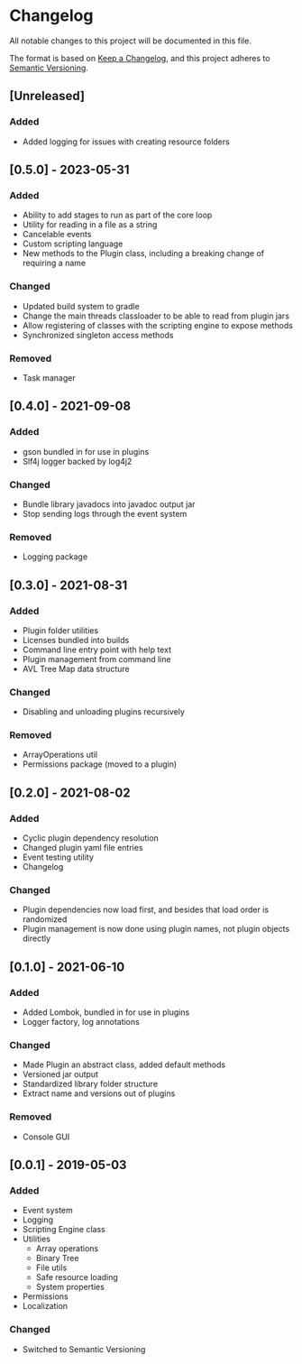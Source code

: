 # Changelog
All notable changes to this project will be documented in this file.

The format is based on [Keep a Changelog](https://keepachangelog.com/en/1.0.0/),
and this project adheres to [Semantic Versioning](https://semver.org/spec/v2.0.0.html).

## [Unreleased]
### Added
- Added logging for issues with creating resource folders

## [0.5.0] - 2023-05-31
### Added
- Ability to add stages to run as part of the core loop
- Utility for reading in a file as a string
- Cancelable events
- Custom scripting language
- New methods to the Plugin class, including a breaking change of requiring a name

### Changed
- Updated build system to gradle
- Change the main threads classloader to be able to read from plugin jars
- Allow registering of classes with the scripting engine to expose methods
- Synchronized singleton access methods

### Removed
- Task manager

## [0.4.0] - 2021-09-08
### Added
- gson bundled in for use in plugins
- Slf4j logger backed by log4j2

### Changed
- Bundle library javadocs into javadoc output jar
- Stop sending logs through the event system

### Removed
- Logging package

## [0.3.0] - 2021-08-31
### Added
- Plugin folder utilities
- Licenses bundled into builds
- Command line entry point with help text
- Plugin management from command line
- AVL Tree Map data structure

### Changed
- Disabling and unloading plugins recursively

### Removed
- ArrayOperations util
- Permissions package (moved to a plugin)

## [0.2.0] - 2021-08-02
### Added
- Cyclic plugin dependency resolution
- Changed plugin yaml file entries
- Event testing utility
- Changelog

### Changed
- Plugin dependencies now load first, and besides that load order is randomized
- Plugin management is now done using plugin names, not plugin objects directly

## [0.1.0] - 2021-06-10
### Added
- Added Lombok, bundled in for use in plugins
- Logger factory, log annotations

### Changed
- Made Plugin an abstract class, added default methods
- Versioned jar output
- Standardized library folder structure
- Extract name and versions out of plugins

### Removed
- Console GUI

## [0.0.1] - 2019-05-03
### Added
- Event system
- Logging
- Scripting Engine class
- Utilities
	- Array operations
	- Binary Tree
	- File utils
	- Safe resource loading
	- System properties
- Permissions
- Localization

### Changed
- Switched to Semantic Versioning